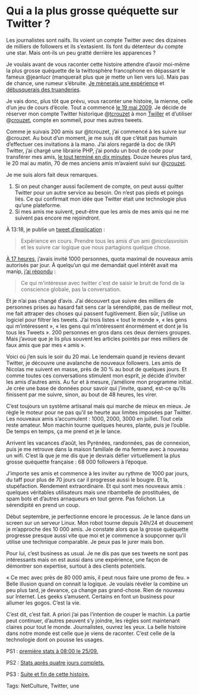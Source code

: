 # Qui a la plus grosse quéquette sur Twitter ?

Les journalistes sont naïfs. Ils voient un compte Twitter avec des dizaines de milliers de followers et ils s’extasient. Ils font du détenteur du compte une star. Mais ont-ils un peu gratté derrière les apparences ?<span id="more-10255"></span>

Je voulais avant de vous raconter cette histoire attendre d’avoir moi-même la plus grosse quéquette de la twittosphère francophone en dépassant le fameux @jeanlucr (manquerait plus que je mette un lien vers lui). Mais pas de chance, une rumeur s’ébruite. [Je mènerais une expérience](http://internetetopinion.wordpress.com/2009/09/24/effets-twitter-sur-le-trafic-des-sites/) et [débusquerais des truanderies](http://twitter.com/narvic/status/4154461162).

Je vais donc, plus tôt que prévu, vous raconter une histoire, la mienne, celle d’un jeu de cours d’école. Tout a commencé [le 19 mai 2009](http://twitter.com/crouzet/status/1850191781). Je décide de réserver mon compte Twitter historique @[tcrouzet](http://twitter.com/tcrouzet) à mon [Twiller](http://blog.tcrouzet.com/tag/twiller/) et d’utiliser @[crouzet](http://twitter.com/crouzet), compte en sommeil, pour mes autres tweets.

Comme je suivais 200 amis sur @tcrouzet, j’ai commencé à les suivre sur @crouzet. Au bout d’un moment, je me suis dit que c’était pas humain d’effectuer ces invitations à la mano. J’ai alors regardé la doc de l’API Twitter, j’ai chargé une librairie PHP, j’ai pondu un bout de code pour transférer mes amis, [le tout terminé en dix minutes](http://twitter.com/crouzet/status/1851131101). Douze heures plus tard, le 20 mai au matin, 70 de mes anciens amis m’avaient suivi sur @[crouzet](http://twitter.com/crouzet/status/1857310929).

Je me suis alors fait deux remarques.

1. Si on peut changer aussi facilement de compte, on peut aussi quitter Twitter pour un autre service au besoin. On n’est pas pieds et poings liés. Ce qui confirmait mon idée que Twitter était une technologie plus qu’une plateforme.
2. Si mes amis me suivent, peut-être que les amis de mes amis qui ne me suivent pas encore me rejoindront.

À 13:18, je publie un [tweet d’explication](http://twitter.com/crouzet/status/1858166009) :

> Expérience en cours. Prendre tous les amis d'un ami @nicolasvoisin et les suivre car logique que nous partagions quelque chose.

[À 17 heures](http://twitter.com/crouzet/status/1859948247), j’avais invité 1000 personnes, quota maximal de nouveaux amis autorisés par jour. À quelqu’un qui me demandait quel intérêt avait ma manip, [j’ai répondu](http://twitter.com/crouzet/status/1860142470) :

> Ce qui m'intéresse avec twitter c'est de saisir le bruit de fond de la conscience globale, pas la conversation.

Et je n’ai pas changé d’avis. J’ai découvert que suivre des milliers de personnes prises au hasard fait sens car la sérendipité, pas de meilleur mot, me fait attraper des choses qui passent fugitivement. Bien sûr, j’utilise un logiciel pour filtrer les tweets. J’ai trois listes « tout le monde », « les gens qui m’intéressent », « les gens qui m’intéressent énormément et dont je lis tous les Tweets ». 200 personnes en gros dans ces deux derniers groupes. Mais j’avoue que je lis plus souvent les articles pointés par mes milliers de faux amis que par mes « amis ».

Voici où j’en suis le soir du 20 mai. Le lendemain quand je reviens devant Twitter, je découvre une avalanche de nouveaux followers. Les amis de Nicolas me suivent en masse, près de 30 % au bout de quelques jours. Et comme toutes ces conversations stimulent mon esprit, je décide d’inviter les amis d’autres amis. Au fur et à mesure, j’améliore mon programme initial. Je crée une base de données pour savoir qui j’invite, quand, est-ce qu’ils finissent par me suivre, sinon, au bout de 48 heures, les virer.

C’est toujours un système artisanal mais qui marche de mieux en mieux. Je règle le moteur pour ne pas qu’il se heurte aux limites imposées par Twitter. Les nouveaux amis s’accumulent : 1000, 2000, 3000 en juillet. Tout cela reste amateur. Mon machin tourne quelques heures, plante, puis je l’oublie. De temps en temps, ça me prend et je le lance.

Arrivent les vacances d’août, les Pyrénées, randonnées, pas de connexion, puis je me retrouve dans la maison familiale de ma femme avec à nouveau un wifi. C’est là que je me dis que je devrais défier virtuellement la plus grosse quéquette française : 68 000 followers à l’époque.

J’importe ses amis et commence à les inviter au rythme de 1000 par jours, du taff pour plus de 70 jours car il progresse aussi le bougre. Et la, stupéfaction. Rendement extraordinaire. Et qui sont mes nouveaux amis : quelques véritables utilisateurs mais une ribambelle de prostituées, de spam bots et d’autres arnaqueurs en tout genre. Pas folichon. La sérendipité en prend un coup.

Début septembre, je perfectionne encore le processus. Je le lance dans un screen sur un serveur Linux. Mon robot tourne depuis 24h/24 et doucement je m’approche des 10 000 amis. Je constate alors que la grosse quéquette progresse presque aussi vite que moi et je commence à soupçonner qu’il utilise une technique comparable. Je peux pas le jurer mais bon.

Pour lui, c’est business as usual. Je ne dis pas que ses tweets ne sont pas intéressants mais on est aussi dans une expérience, une façon de démontrer son expertise, surtout à des clients potentiels.

« Ce mec avec près de 80 000 amis, il peut nous faire une promo de feu. » Belle illusion quand on connait la logique. Je voulais révéler la combine un peu plus tard, je devance, ça change pas grand-chose. Rien de nouveau sur Internet. Les geeks s’amusent. Certains en font un business pour allumer les gogos. C’est la vie.

C’est dit, c’est fait. A priori j’ai pas l’intention de couper le machin. La partie peut continuer, d’autres peuvent s’y joindre, les règles sont maintenant claires pour tout le monde. Journalistes, ouvrez les yeux. La belle histoire dans notre monde est celle que je viens de raconter. C’est celle de la technologie dont on pousse les usages.

PS1 : [première stats à 08:00 le 25/09.](http://blog.tcrouzet.com/2009/09/25/les-mensurations-de-la-quequette-twitter/)

PS2 : [Stats après quatre jours complets.](http://blog.tcrouzet.com/2009/09/29/statistiques-dun-buzz/)

PS3 : [Suite et fin de cette histoire.](http://blog.tcrouzet.com/2009/09/27/gonflette-sur-twitter-suite-et-fin/)

Tags: NetCulture, Twitter, une